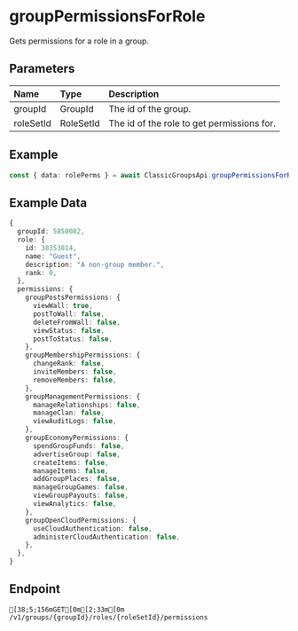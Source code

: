 
# groupPermissionsForRole
Gets permissions for a role in a group.


## Parameters
| Name      | Type      | Description                                |
| :-------- | :-------- | :----------------------------------------- |
| groupId   | GroupId   | The id of the group.                       |
| roleSetId | RoleSetId | The id of the role to get permissions for. |



## Example
```ts copy showLineNumbers
const { data: rolePerms } = await ClassicGroupsApi.groupPermissionsForRole({ groupId: 5850082, roleSetId: 38353814 }); 
```


## Example Data
```ts copy showLineNumbers
{
  groupId: 5850082,
  role: {
    id: 38353814,
    name: "Guest",
    description: "A non-group member.",
    rank: 0,
  },
  permissions: {
    groupPostsPermissions: {
      viewWall: true,
      postToWall: false,
      deleteFromWall: false,
      viewStatus: false,
      postToStatus: false,
    },
    groupMembershipPermissions: {
      changeRank: false,
      inviteMembers: false,
      removeMembers: false,
    },
    groupManagementPermissions: {
      manageRelationships: false,
      manageClan: false,
      viewAuditLogs: false,
    },
    groupEconomyPermissions: {
      spendGroupFunds: false,
      advertiseGroup: false,
      createItems: false,
      manageItems: false,
      addGroupPlaces: false,
      manageGroupGames: false,
      viewGroupPayouts: false,
      viewAnalytics: false,
    },
    groupOpenCloudPermissions: {
      useCloudAuthentication: false,
      administerCloudAuthentication: false,
    },
  },
} 
```


## Endpoint
```ansi
[38;5;156mGET[0m[2;33m[0m /v1/groups/{groupId}/roles/{roleSetId}/permissions
```
  